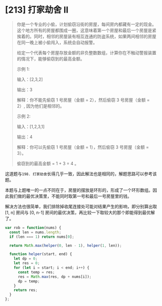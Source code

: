 # [213] 打家劫舍 II

> 你是一个专业的小偷，计划偷窃沿街的房屋，每间房内都藏有一定的现金。这个地方所有的房屋都围成一圈，这意味着第一个房屋和最后一个房屋是紧挨着的。同时，相邻的房屋装有相互连通的防盗系统，如果两间相邻的房屋在同一晚上被小偷闯入，系统会自动报警。
>
> 给定一个代表每个房屋存放金额的非负整数数组，计算你在不触动警报装置的情况下，能够偷窃到的最高金额。
>
> 示例 1:
>
> 输入：[2,3,2]
>
> 输出：3
>
> 解释：你不能先偷窃 1 号房屋（金额 = 2），然后偷窃 3 号房屋（金额 = 2）, 因为他们是相邻的。
>
> 示例 2:
>
> 输入：[1,2,3,1]
>
> 输出：4
>
> 解释：你可以先偷窃 1 号房屋（金额 = 1），然后偷窃 3 号房屋（金额 = 3）。
>
> 偷窃到的最高金额 = 1 + 3 = 4 。

这道题与`198. 打家劫舍`长得几乎一致，因此解法也是相同的，解题思路可以参考该题。

本题与上题唯一的一点不同在于，房屋的摆放是环形的，形成了一个环形数组。因此我们做的最优决策里，不能同时取第一号和最后一号房屋里的钱。

解决方法也很简单，我们排除掉收尾连接处可能对结果产生的影响，即分别算出取 [1, n] 房间与 [0, n-1] 房间的最优决策，再比较一下取较大的那个即能得到最优解了。

```js
var rob = function(nums) {
  const len = nums.length;
  if (len === 1) return nums[0];

  return Math.max(helper(0, len - 1), helper(1, len));

  function helper(start, end) {
    let dp = 0;
    let res = 0;
    for (let i = start; i < end; i++) {
      const temp = res;
      res = Math.max(res, dp + nums[i]);
      dp = temp;
    }
    return res;
  }
};
```

